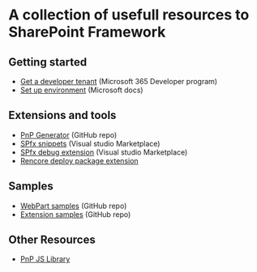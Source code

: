 # A collection of usefull resources to SharePoint Framework

## Getting started 
* [Get a developer tenant](https://developer.microsoft.com/en-us/microsoft-365/dev-program) (Microsoft 365 Developer program)
* [Set up environment](https://docs.microsoft.com/en-us/sharepoint/dev/spfx/set-up-your-development-environment) (Microsoft docs)

## Extensions and tools
* [PnP Generator](https://github.com/pnp/generator-spfx) (GitHub repo)
* [SPfx snippets](https://marketplace.visualstudio.com/items?itemName=eliostruyf.spfx-snippets) (Visual studio Marketplace)
* [SPfx debug extension](https://marketplace.visualstudio.com/items?itemName=eliostruyf.spfx-debug) (Visual studio Marketplace)
* [Rencore deploy package extension](https://marketplace.visualstudio.com/items?itemName=RencoreGmbH.vscode-spfx-deploy-package)

## Samples
* [WebPart samples](https://github.com/pnp/sp-dev-fx-webparts) (GitHub repo)
* [Extension samples](https://github.com/pnp/sp-dev-fx-extensions) (GitHub repo)

## Other Resources
* [PnP JS Library](https://pnp.github.io/pnpjs/)